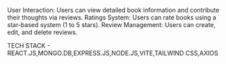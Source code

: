User Interaction: Users can view detailed book information and contribute their thoughts via reviews.
Ratings System: Users can rate books using a star-based system (1 to 5 stars).
Review Management: Users can create, edit, and delete reviews.

TECH STACK - REACT.JS,MONGO.DB,EXPRESS.JS,NODE.JS,VITE,TAILWIND CSS,AXIOS
